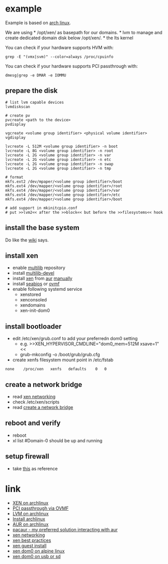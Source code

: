 # example

Example is based on [arch linux](https://www.archlinux.org).

We are using 
    * /opt/xen/ as basepath for our domains.
    * lvm to manage and create dedicated domain disk below /opt/xen/<domain name>.
    * the lts kernel

You can check if your hardware supports HVM with:
```
grep -E "(vmx|svm)" --color=always /proc/cpuinfo
```

You can check if your hardware supports PCI passthrough with:
```
dmesg|grep -e DMAR -e IOMMU
```

## prepare the disk

```
# list lvm capable devices
lvmdiskscan

# create pv
pvcreate <path to the device>
pvdisplay

vgcreate <volume group identifier> <physical volume identifier>
vgdisplay

lvcreate -L 512M <volume group identifier> -n boot
lvcreate -L 8G <volume group identifier> -n root
lvcreate -L 2G <volume group identifier> -n var
lvcreate -L 2G <volume group identifier> -n etc
lvcreate -L 2G <volume group identifier> -n swap
lvcreate -L 2G <volume group identifier> -n tmp

# format
mkfs.ext2 /dev/mpaper/<volume group identifier>/boot
mkfs.ext4 /dev/mapper/<volume group identifier>/root
mkfs.ext4 /dev/mapper/<volume group identifier>/var
mkfs.ext4 /dev/mapper/<volume group identifier>/etc
mkfs.ext4 /dev/mapper/<volume group identifier>/boot

# add support in mkinitcpio.conf
# put >>lvm2<< after the >>block<< but before the >>filesystems<< hook
```

## install the base system

Do like the [wiki](https://wiki.archlinux.org/index.php/Installation_guide) says.

## install xen

* enable [multilib](https://wiki.archlinux.org/index.php/Multilib) repository
* install [multilib-devel](https://www.archlinux.org/groups/x86_64/multilib-devel/)
* install [xen](https://aur.archlinux.org/packages/xen/) from [aur](https://wiki.archlinux.org/index.php/Arch_User_Repository) [manually](https://wiki.archlinux.org/index.php/Arch_User_Repository#Installing_packages)
* install [seabios](https://www.archlinux.org/packages/?name=seabios) or [ovmf](https://www.archlinux.org/packages/?name=ovmf)
* enable following systemd service
    * xenstored
    * xenconsoled
    * xendomains
    * xen-init-dom0

## install bootloader

* edit /etc/xen/grub.conf to add your preferredn dom0 setting
    * e.g. >>XEN_HYPERVISOR_CMDLINE="dom0_mem=512M xsave=1"<<
    * grub-mkconfig -o /boot/grub/grub.cfg
* create xenfs filesystem mount point in /etc/fstab
```
none    /proc/xen   xenfs   defaults    0   0
```

## create a network bridge

* read [xen networking](https://wiki.xen.org/wiki/Xen_Networking)
* check /etc/xen/scripts
* read [create a network bridge](https://wiki.alpinelinux.org/wiki/Bridge)

## reboot and verify

* reboot
* xl list   #Domain-0 should be up and running

## setup firewall

* take [this](https://wiki.archlinux.org/index.php/DeveloperWiki:Dom0) as reference

# link

* [XEN on archlinux](https://wiki.archlinux.org/index.php/Xen)
* [PCI passthrough via OVMF](https://wiki.archlinux.org/index.php/PCI_passthrough_via_OVMF)
* [LVM on archlinux](https://wiki.archlinux.org/index.php/LVM)
* [Install archlinux](https://wiki.archlinux.org/index.php/Installation_guide)
* [AUR on archlinux](https://wiki.archlinux.org/index.php/Arch_User_Repository)
* [pacaur - my preferred solution interacting with aur](https://github.com/rmarquis/pacaur)
* [xen networking](https://wiki.xen.org/wiki/Xen_Networking)
* [xen best practices](http://wiki.xen.org/wiki/Xen_Best_Practices)
* [xen guest install](http://wiki.xen.org/wiki/Category:Guest_Install)
* [xen dom0 on alpine linux](https://wiki.alpinelinux.org/wiki/Xen_Dom0)
* [xen dom0 on usb or sd](https://wiki.alpinelinux.org/wiki/Xen_Dom0_on_USB_or_SD)
